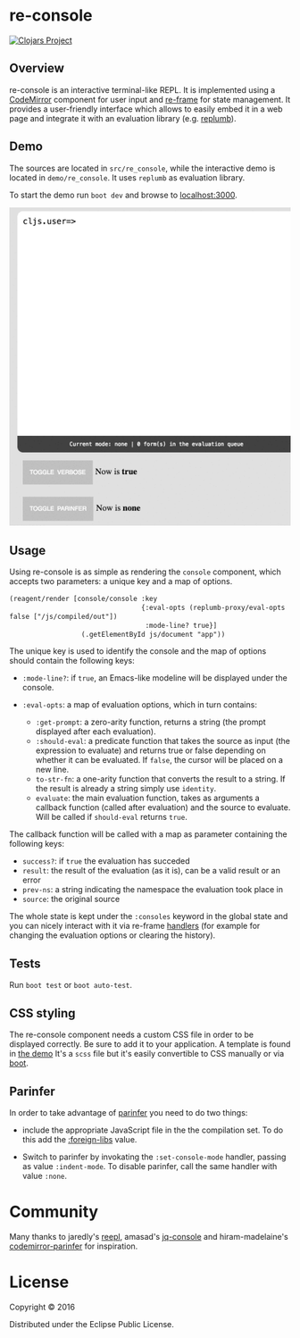 # re-console

[![Clojars Project](https://img.shields.io/clojars/v/re-console.svg)](https://clojars.org/re-console)

## Overview
re-console is an interactive terminal-like REPL. It is implemented using a
[CodeMirror](https://codemirror.net/)
component for user input and
[re-frame](https://github.com/Day8/re-frame) for state management. It
provides a user-friendly interface which allows to easily embed it in a web page
and integrate it with an evaluation library (e.g.
[replumb](https://github.com/Lambda-X/replumb)).

## Demo

The sources are located in `src/re_console`,
while the interactive demo is located in `demo/re_console`.
It uses `replumb` as evaluation library.

To start the demo run `boot dev` and browse to
[localhost:3000](http://localhost:3000).

![screenshot](screenshot.gif)

## Usage

Using re-console is as simple as rendering the `console` component, which
accepts two parameters: a unique key and a map of options.

```
(reagent/render [console/console :key
                                 {:eval-opts (replumb-proxy/eval-opts false ["/js/compiled/out"])
                                  :mode-line? true}]
                  (.getElementById js/document "app"))
```

The unique key is used to identify the console and the map of options
should contain the following keys:

* `:mode-line?`: if `true`, an Emacs-like modeline will be displayed under the
console.
* `:eval-opts`: a map of evaluation options, which in turn contains:

  * `:get-prompt`: a zero-arity function, returns a string (the prompt
  displayed after each evaluation).
  * `:should-eval`: a predicate function that takes the source as input (the
  expression to evaluate) and returns true or false depending on whether
  it can be evaluated. If `false`, the cursor will be placed on a new line.
  * `to-str-fn`: a one-arity function that converts the result to a string.
  If the result is already a string simply use `identity`.
  * `evaluate`: the main evaluation function, takes as arguments a callback
  function (called after evaluation) and the source to evaluate.
  Will be called if `should-eval` returns `true`.

The callback function will be called with a map as parameter containing the
following keys:

* `success?`: if `true` the evaluation has succeded
* `result`: the result of the evaluation (as it is), can be a valid result or an
error
* `prev-ns`: a string indicating the namespace the evaluation took place in
* `source`: the original source

The whole state is kept under the `:consoles` keyword in the global state and
you can nicely interact with it via re-frame
[handlers](https://github.com/Lambda-X/re-console/blob/0.1.2/src/re_console/handlers.cljs)
(for example for changing the evaluation options or clearing the history).

## Tests

Run `boot test` or `boot auto-test`.

## CSS styling

The re-console component needs a custom CSS file in order to be displayed
correctly. Be sure to add it to your application. A template is found in
[the demo](https://github.com/Lambda-X/re-console/blob/0.1.2/html/css/re-console.scss)
It's a `scss` file but it's easily convertible to CSS manually or via
[boot](https://github.com/Lambda-X/re-console/blob/0.1.2/build.boot#L80).

## Parinfer

In order to take advantage of [parinfer](https://shaunlebron.github.io/parinfer/)
you need to do two things:

* include the appropriate JavaScript file in the the compilation set. To do this
add the [:foreign-libs](https://github.com/Lambda-X/re-console/blob/0.1.2/build.boot#L69)
value.

* Switch to parinfer by invokating the `:set-console-mode` handler, passing as
value `:indent-mode`. To disable parinfer, call the same handler with value `:none`.

# Community

Many thanks to jaredly's
[reepl](https://github.com/jaredly/reepl), amasad's
[jq-console](https://github.com/replit/jq-console) and hiram-madelaine's
[codemirror-parinfer](https://github.com/hiram-madelaine/codemirror-parinfer)
for inspiration.

# License

Copyright © 2016

Distributed under the Eclipse Public License.
